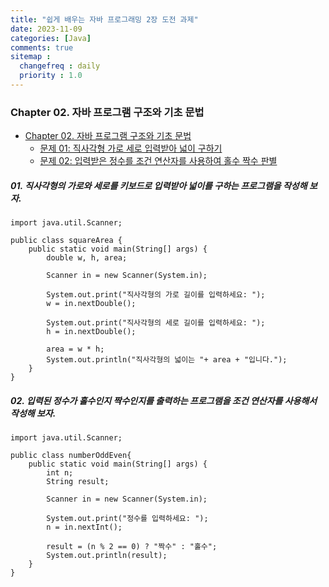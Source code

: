 ```yaml
---
title: "쉽게 배우는 자바 프로그래밍 2장 도전 과제"
date: 2023-11-09
categories: [Java]
comments: true
sitemap :
  changefreq : daily
  priority : 1.0
---
```


### Chapter 02. 자바 프로그램 구조와 기초 문법

- [Chapter 02. 자바 프로그램 구조와 기초 문법](#chapter-02-자바-프로그램-구조와-기초-문법)
  - [문제 01: 직사각형 가로 세로 입력받아 넓이 구하기](#01-직사각형의-가로와-세로를-키보드로-입력받아-넓이를-구하는-프로그램을-작성해-보자)
  - [문제 02: 입력받은 정수를 조건 연산자를 사용하여 홀수 짝수 판별](#02-입력된-정수가-홀수인지-짝수인지를-출력하는-프로그램을-조건-연산자를-사용해서-작성해-보자)

##### 01. 직사각형의 가로와 세로를 키보드로 입력받아 넓이를 구하는 프로그램을 작성해 보자.

```
import java.util.Scanner;

public class squareArea {
	public static void main(String[] args) {
		double w, h, area;
		
		Scanner in = new Scanner(System.in);
		
		System.out.print("직사각형의 가로 길이를 입력하세요: ");
		w = in.nextDouble();
		
		System.out.print("직사각형의 세로 길이를 입력하세요: ");
		h = in.nextDouble();
		
		area = w * h;
		System.out.println("직사각형의 넓이는 "+ area + "입니다.");
	}
}
```

##### 02. 입력된 정수가 홀수인지 짝수인지를 출력하는 프로그램을 조건 연산자를 사용해서 작성해 보자.

```
import java.util.Scanner;

public class numberOddEven{
	public static void main(String[] args) {
		int n;
		String result;
		
		Scanner in = new Scanner(System.in);
		
		System.out.print("정수를 입력하세요: ");
		n = in.nextInt();
		
		result = (n % 2 == 0) ? "짝수" : "홀수";
		System.out.println(result);
	}
}
```
